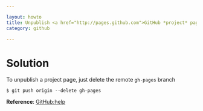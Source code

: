 ```yaml
---

layout: howto
title: Unpublish <a href="http://pages.github.com">GitHub *project* pages</a>
category: github

---
```



Solution
========

To unpublish a project page, just delete the remote `gh-pages` branch

``` 
$ git push origin --delete gh-pages
```

**Reference**: [GitHub:help](https://help.github.com/articles/unpublishing-a-project-page)
